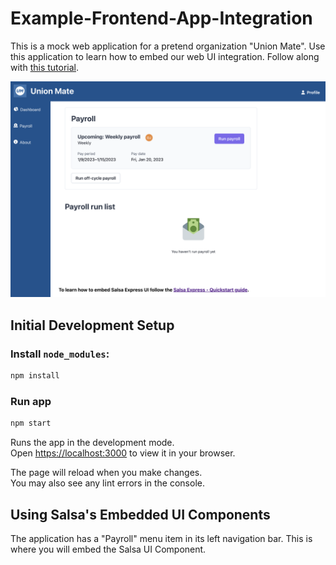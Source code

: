 # Example-Frontend-App-Integration

This is a mock web application for a pretend organization "Union Mate".  Use this application to learn how to embed our web UI integration. Follow along with [this tutorial](https://docs.salsa.dev/docs/express-embedded-ui).

![Embedded Payroll Run](/public/payroll-demo.png "Embedded Payroll Run")

## Initial Development Setup

### Install `node_modules`:

```bash
npm install
```

### Run app

```bash
npm start
```

Runs the app in the development mode.\
Open [https://localhost:3000](https://localhost:3000) to view it in your browser.

The page will reload when you make changes.\
You may also see any lint errors in the console.

## Using Salsa's Embedded UI Components

The application has a "Payroll" menu item in its left navigation bar. This is where you will embed the Salsa UI Component.

